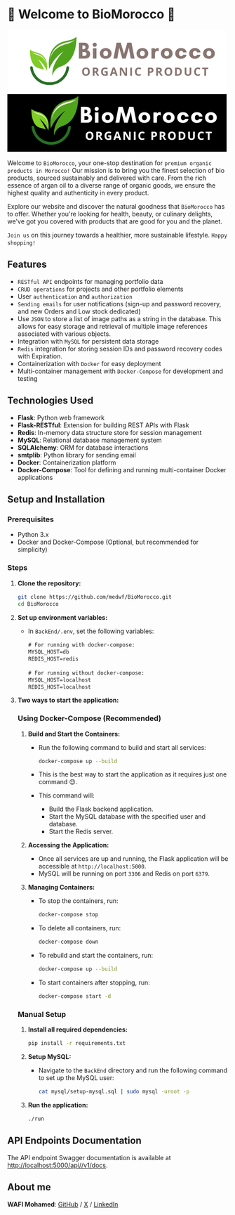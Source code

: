 # 🌿 Welcome to BioMorocco 🌿

![BioMorocco logo light](static/2.png)
![BioMorocco logo dark](static/1.png)

Welcome to `BioMorocco`, your one-stop destination for `premium organic products in Morocco!` Our mission is to bring you the finest selection of bio products, sourced sustainably and delivered with care. From the rich essence of argan oil to a diverse range of organic goods, we ensure the highest quality and authenticity in every product.

Explore our website and discover the natural goodness that `BioMorocco` has to offer. Whether you're looking for health, beauty, or culinary delights, we've got you covered with products that are good for you and the planet.

`Join us` on this journey towards a healthier, more sustainable lifestyle. `Happy shopping!`

## Features

- `RESTful API` endpoints for managing portfolio data
- `CRUD operations` for projects and other portfolio elements
- User `authentication` and `authorization`
- `Sending emails` for user notifications (sign-up and password recovery, and new Orders and Low stock dedicated)
- Use `JSON` to store a list of image paths as a string in the database. This allows for easy storage and retrieval of multiple image references associated with various objects.
- Integration with `MySQL` for persistent data storage
- `Redis` integration for storing session IDs and password recovery codes with Expiration.
- Containerization with `Docker` for easy deployment
- Multi-container management with `Docker-Compose` for development and testing

## Technologies Used

- **Flask**: Python web framework
- **Flask-RESTful**: Extension for building REST APIs with Flask
- **Redis**: In-memory data structure store for session management
- **MySQL**: Relational database management system
- **SQLAlchemy**: ORM for database interactions
- **smtplib**: Python library for sending email
- **Docker**: Containerization platform
- **Docker-Compose**: Tool for defining and running multi-container Docker applications

## Setup and Installation

### Prerequisites

- Python 3.x
- Docker and Docker-Compose (Optional, but recommended for simplicity)

### Steps

1. **Clone the repository:**

   ```bash
   git clone https://github.com/medwf/BioMorocco.git
   cd BioMorocco
   ```

2. **Set up environment variables:**

   - In `BackEnd/.env`, set the following variables:

     ```env
     # For running with docker-compose:
     MYSQL_HOST=db
     REDIS_HOST=redis

     # For running without docker-compose:
     MYSQL_HOST=localhost
     REDIS_HOST=localhost
     ```

3. **Two ways to start the application:**

   ### Using Docker-Compose (Recommended)

   1. **Build and Start the Containers:**

      - Run the following command to build and start all services:

        ```bash
        docker-compose up --build
        ```

      - This is the best way to start the application as it requires just one command 😍.

      - This command will:
        - Build the Flask backend application.
        - Start the MySQL database with the specified user and database.
        - Start the Redis server.

   2. **Accessing the Application:**

      - Once all services are up and running, the Flask application will be accessible at `http://localhost:5000`.
      - MySQL will be running on port `3306` and Redis on port `6379`.

   3. **Managing Containers:**

      - To stop the containers, run:

        ```bash
        docker-compose stop
        ```

      - To delete all containers, run:

        ```bash
        docker-compose down
        ```

      - To rebuild and start the containers, run:

        ```bash
        docker-compose up --build
        ```

      - To start containers after stopping, run:

        ```bash
        docker-compose start -d
        ```

   ### Manual Setup

   1. **Install all required dependencies:**

      ```bash
      pip install -r requirements.txt
      ```

   2. **Setup MySQL:**

      - Navigate to the `BackEnd` directory and run the following command to set up the MySQL user:

        ```bash
        cat mysql/setup-mysql.sql | sudo mysql -uroot -p
        ```

   3. **Run the application:**

      ```bash
      ./run
      ```

## API Endpoints Documentation

The API endpoint Swagger documentation is available at [http://localhost:5000/api//v1/docs](http://localhost:5000/api/docs).

## About me

**WAFI Mohamed**: [GitHub](https://github.com/medwf/) / [X](https://x.com/medwf95) / [LinkedIn](https://www.linkedin.com/in/mohamed-wafi-a65277273/)

